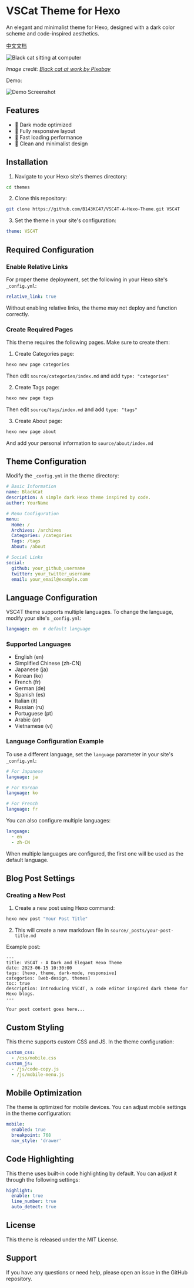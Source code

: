 # VSCat Theme for Hexo

An elegant and minimalist theme for Hexo, designed with a dark color scheme and code-inspired aesthetics.

[中文文档](README.zh-CN.md)

![Black cat sitting at computer](cat.jpg)

*Image credit: [Black cat at work by Pixabay](https://pixabay.com/photos/cat-black-cat-work-computer-963931/)*

Demo:

![Demo Screenshot](VSC4T.png)

## Features

- 🌙 Dark mode optimized
- 📱 Fully responsive layout
- 🚀 Fast loading performance
- 🎨 Clean and minimalist design

## Installation

1. Navigate to your Hexo site's themes directory:
```bash
cd themes
```

2. Clone this repository:
```bash
git clone https://github.com/B143KC47/VSC4T-A-Hexo-Theme.git VSC4T
```

3. Set the theme in your site's configuration:
```yaml
theme: VSC4T
```

## Required Configuration

### Enable Relative Links

For proper theme deployment, set the following in your Hexo site's `_config.yml`:

```yaml
relative_link: true
```

Without enabling relative links, the theme may not deploy and function correctly.

### Create Required Pages

This theme requires the following pages. Make sure to create them:

1. Create Categories page:
```bash
hexo new page categories
```
Then edit `source/categories/index.md` and add `type: "categories"`

2. Create Tags page:
```bash
hexo new page tags
```
Then edit `source/tags/index.md` and add `type: "tags"`

3. Create About page:
```bash
hexo new page about
```
And add your personal information to `source/about/index.md`

## Theme Configuration

Modify the `_config.yml` in the theme directory:

```yaml
# Basic Information
name: BlackCat
description: A simple dark Hexo theme inspired by code.
author: YourName

# Menu Configuration
menu:
  Home: /
  Archives: /archives
  Categories: /categories
  Tags: /tags
  About: /about

# Social Links
social:
  github: your_github_username
  twitter: your_twitter_username
  email: your_email@example.com
```

## Language Configuration

VSC4T theme supports multiple languages. To change the language, modify your site's `_config.yml`:

```yaml
language: en  # default language
```

### Supported Languages

- English (en)
- Simplified Chinese (zh-CN)
- Japanese (ja)
- Korean (ko)
- French (fr)
- German (de)
- Spanish (es)
- Italian (it)
- Russian (ru)
- Portuguese (pt)
- Arabic (ar)
- Vietnamese (vi)

### Language Configuration Example

To use a different language, set the `language` parameter in your site's `_config.yml`:

```yaml
# For Japanese
language: ja

# For Korean
language: ko

# For French
language: fr
```

You can also configure multiple languages:

```yaml
language: 
  - en
  - zh-CN
```

When multiple languages are configured, the first one will be used as the default language.

## Blog Post Settings

### Creating a New Post

1. Create a new post using Hexo command:
```bash
hexo new post "Your Post Title"
```

2. This will create a new markdown file in `source/_posts/your-post-title.md`


Example post:

```
---
title: VSC4T - A Dark and Elegant Hexo Theme
date: 2023-06-15 10:30:00
tags: [hexo, theme, dark-mode, responsive]
categories: [web-design, themes]
toc: true
description: Introducing VSC4T, a code editor inspired dark theme for Hexo blogs.
---

Your post content goes here...
```

## Custom Styling

This theme supports custom CSS and JS. In the theme configuration:

```yaml
custom_css:
  - /css/mobile.css
custom_js:
  - /js/code-copy.js
  - /js/mobile-menu.js
```

## Mobile Optimization

The theme is optimized for mobile devices. You can adjust mobile settings in the theme configuration:

```yaml
mobile:
  enabled: true
  breakpoint: 768
  nav_style: 'drawer'
```

## Code Highlighting

This theme uses built-in code highlighting by default. You can adjust it through the following settings:

```yaml
highlight:
  enable: true
  line_number: true
  auto_detect: true
```

## License

This theme is released under the MIT License.

## Support

If you have any questions or need help, please open an issue in the GitHub repository.
